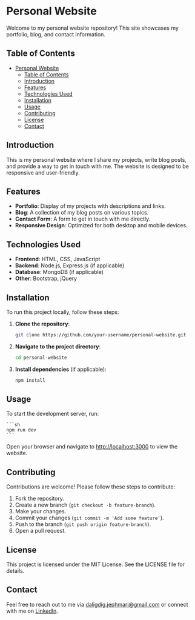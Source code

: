 # Personal Website

Welcome to my personal website repository! This site showcases my portfolio, blog, and contact information.

## Table of Contents

- [Personal Website](#personal-website)
  - [Table of Contents](#table-of-contents)
  - [Introduction](#introduction)
  - [Features](#features)
  - [Technologies Used](#technologies-used)
  - [Installation](#installation)
  - [Usage](#usage)
  - [Contributing](#contributing)
  - [License](#license)
  - [Contact](#contact)

## Introduction

This is my personal website where I share my projects, write blog posts, and provide a way to get in touch with me. The website is designed to be responsive and user-friendly.

## Features

- **Portfolio**: Display of my projects with descriptions and links.
- **Blog**: A collection of my blog posts on various topics.
- **Contact Form**: A form to get in touch with me directly.
- **Responsive Design**: Optimized for both desktop and mobile devices.

## Technologies Used

- **Frontend**: HTML, CSS, JavaScript
- **Backend**: Node.js, Express.js (if applicable)
- **Database**: MongoDB (if applicable)
- **Other**: Bootstrap, jQuery

## Installation

To run this project locally, follow these steps:

1. **Clone the repository**:
    ```sh
    git clone https://github.com/your-username/personal-website.git
    ```
2. **Navigate to the project directory**:
    ```sh
    cd personal-website
    ```
3. **Install dependencies** (if applicable):
    ```sh
    npm install
    ```

## Usage

To start the development server, run:

    ```sh
    npm run dev
    ```

Open your browser and navigate to [http://localhost:3000](http://localhost:3000) to view the website.

## Contributing

Contributions are welcome! Please follow these steps to contribute:

1. Fork the repository.
2. Create a new branch (`git checkout -b feature-branch`).
3. Make your changes.
4. Commit your changes (`git commit -m 'Add some feature'`).
5. Push to the branch (`git push origin feature-branch`).
6. Open a pull request.

## License

This project is licensed under the MIT License. See the LICENSE file for details.

## Contact

Feel free to reach out to me via [daligdig.jephmari@gmail.com](mailto:daligdig.jephmari@gmail.com) or connect with me on [LinkedIn](https://www.linkedin.com/in/jephmari/).
